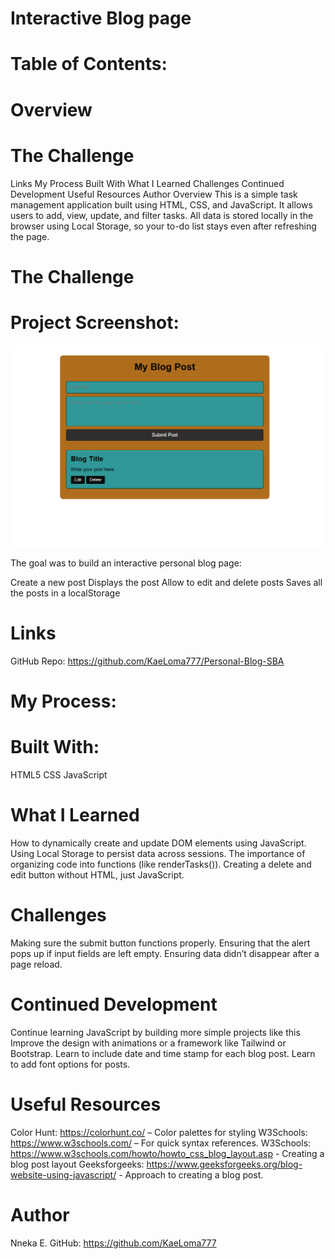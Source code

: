 # Interactive Blog page

# Table of Contents:

# Overview

# The Challenge
Links
My Process
Built With
What I Learned
Challenges
Continued Development
Useful Resources
Author
Overview
This is a simple task management application built using HTML, CSS, and JavaScript. It allows users to add, view, update, and filter tasks. All data is stored locally in the browser using Local Storage, so your to-do list stays even after refreshing the page.

# The Challenge

# Project Screenshot:  

![Blog Page Screenshot](screenshot%202025-05-23%20001429.png)

The goal was to build an interactive personal blog page:

Create a new post
Displays the post
Allow to edit and delete posts
Saves all the posts in a localStorage


# Links
GitHub Repo: https://github.com/KaeLoma777/Personal-Blog-SBA

# My Process:

# Built With:
HTML5
CSS
JavaScript

# What I Learned
How to dynamically create and update DOM elements using JavaScript.
Using Local Storage to persist data across sessions.
The importance of organizing code into functions (like renderTasks()).
Creating a delete and edit button without HTML, just JavaScript.

# Challenges
Making sure the submit button functions properly.
Ensuring that the alert pops up if input fields are left empty.
Ensuring data didn’t disappear after a page reload.


# Continued Development
Continue learning JavaScript by building more simple projects like this
Improve the design with animations or a framework like Tailwind or Bootstrap.
Learn to include date and time stamp for each blog post.
Learn to add font options for posts.

# Useful Resources
Color Hunt: https://colorhunt.co/ – Color palettes for styling
W3Schools: https://www.w3schools.com/ – For quick syntax references.
W3Schools: https://www.w3schools.com/howto/howto_css_blog_layout.asp - Creating a blog post layout
Geeksforgeeks: https://www.geeksforgeeks.org/blog-website-using-javascript/ - Approach to creating a blog post.

# Author
Nneka E.
GitHub: https://github.com/KaeLoma777